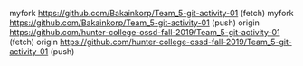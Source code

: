 myfork	https://github.com/Bakainkorp/Team_5-git-activity-01 (fetch)
myfork	https://github.com/Bakainkorp/Team_5-git-activity-01 (push)
origin	https://github.com/hunter-college-ossd-fall-2019/Team_5-git-activity-01 (fetch)
origin	https://github.com/hunter-college-ossd-fall-2019/Team_5-git-activity-01 (push)
